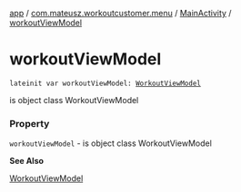 [app](../../index.md) / [com.mateusz.workoutcustomer.menu](../index.md) / [MainActivity](index.md) / [workoutViewModel](./workout-view-model.md)

# workoutViewModel

`lateinit var workoutViewModel: `[`WorkoutViewModel`](../../com.mateusz.workoutcustomer.database/-workout-view-model/index.md)

is object class WorkoutViewModel

### Property

`workoutViewModel` - is object class WorkoutViewModel

**See Also**

[WorkoutViewModel](../../com.mateusz.workoutcustomer.database/-workout-view-model/index.md)

